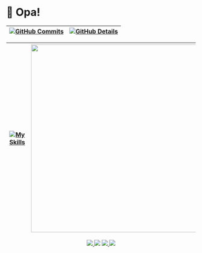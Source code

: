 # 👋 Opa!
 
 | [![GitHub Commits](http://github-profile-summary-cards.vercel.app/api/cards/productive-time?username=strLuckyyy&theme=dark&utcOffset=-3)](https://github.com/vn7n24fzkq/github-profile-summary-cards) | [![GitHub Details](http://github-profile-summary-cards.vercel.app/api/cards/profile-details?username=strLuckyyy&theme=dark)](https://github.com/vn7n24fzkq/github-profile-summary-cards) |  
 | ----------- | ----------- |

 | [![My Skills](https://skillicons.dev/icons?i=py,cs,c,cpp,css,html,js,mysql,unreal,unity,godot,vscode,clion,rider,windows,mint)](https://skillicons.dev) | <a href="https://wakatime.com/@strLuckyyy"/><img width="500" src="https://github-readme-stats.vercel.app/api/wakatime?username=strLuckyyy&layout=compact&theme=dark"/> |
  | ----------- | ----------- |

<div align="center">
  <a href="https://instagram.com/str_luckyy/" target="_blank"><img src="https://img.shields.io/badge/-Instagram-%23E4405F?style=for-the-badge&logo=instagram&logoColor=white" target="_blank"/>
  <a href="mailto:abrahaoluckyyy@gmail.com"><img src="https://img.shields.io/badge/-Gmail-%23333?style=for-the-badge&logo=gmail&logoColor=white" target="_blank"></a>
  <a href="https://www.linkedin.com/in/abrahão-gonçalves" target="_blank"><img src="https://img.shields.io/badge/-LinkedIn-%230077B5?style=for-the-badge&logo=linkedin&logoColor=white" target="_blank"/> 
  <a href="https://strluckyyy.itch.io/" target="_blank"><img src="https://img.shields.io/badge/Itch.io-FA5C5C?style=for-the-badge&logo=itchdotio&logoColor=white"/>
</div>      
